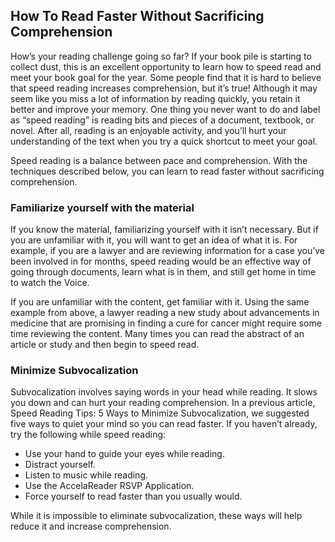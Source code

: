 ## How To Read Faster Without Sacrificing Comprehension

How’s your reading challenge going so far? If your book pile is starting to collect dust,
this is an excellent opportunity to learn how to speed read and meet your book goal for
the year. Some people find that it is hard to believe that speed reading increases comprehension,
but it’s true! Although it may seem like you miss a lot of information by reading quickly, you
retain it better and improve your memory. One thing you never want to do and label as “speed reading”
is reading bits and pieces of a document, textbook, or novel. After all, reading is an enjoyable
activity, and you’ll hurt your understanding of the text when you try a quick shortcut to meet your goal.

Speed reading is a balance between pace and comprehension. With the techniques described below,
you can learn to read faster without sacrificing comprehension.

### Familiarize yourself with the material

If you know the material, familiarizing yourself with it isn’t necessary. But if you are unfamiliar with it,
you will want to get an idea of what it is. For example, if you are a lawyer and are reviewing information
for a case you’ve been involved in for months, speed reading would be an effective way of going through
documents, learn what is in them, and still get home in time to watch the Voice.

If you are unfamiliar with the content, get familiar with it. Using the same example from above, a lawyer
reading a new study about advancements in medicine that are promising in finding a cure for cancer might
require some time reviewing the content. Many times you can read the abstract of an article or study and
then begin to speed read.

### Minimize Subvocalization

Subvocalization involves saying words in your head while reading. It slows you down and can hurt your reading
comprehension. In a previous article, Speed Reading Tips: 5 Ways to Minimize Subvocalization, we suggested
five ways to quiet your mind so you can read faster. If you haven’t already, try the following while
speed reading:

* Use your hand to guide your eyes while reading.
* Distract yourself.
* Listen to music while reading.
* Use the AccelaReader RSVP Application.
* Force yourself to read faster than you usually would.

While it is impossible to eliminate subvocalization, these ways will help reduce it and increase
comprehension.
